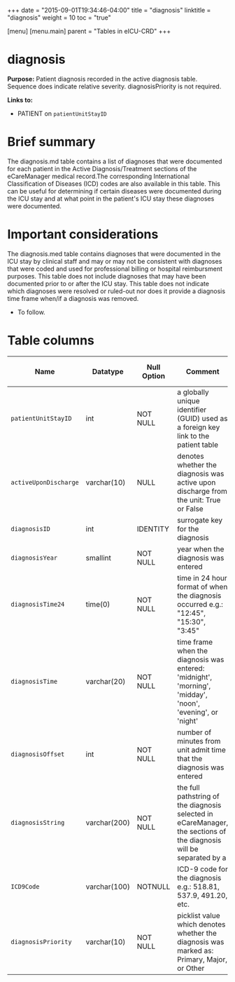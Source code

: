 +++
date = "2015-09-01T19:34:46-04:00"
title = "diagnosis"
linktitle = "diagnosis"
weight = 10
toc = "true"

[menu]
  [menu.main]
    parent = "Tables in eICU-CRD"
+++

# diagnosis

**Purpose:** Patient diagnosis recorded in the active diagnosis table. Sequence does indicate relative severity. diagnosisPriority is not required.

**Links to:**

* PATIENT on `patientUnitStayID`

# Brief summary

The diagnosis.md table contains a list of diagnoses that were documented for each patient in the Active Diagnosis/Treatment sections of the eCareManager medical record.The corresponding International Classification of Diseases (ICD) codes are also available in this table. This can be useful for determining if certain diseases were documented during the ICU stay and at what point in the patient's ICU stay these diagnoses were documented.

# Important considerations

The diagnosis.med table contains diagnoses that were documented in the ICU stay by clinical staff and may or may not be consistent with diagnoses that were coded and used for professional billing or hospital reimbursment purposes. This table does not include diagnoses that may have been documented prior to or after the ICU stay. This table does not indicate which diagnoses were resolved or ruled-out nor does it provide a diagnosis time frame when/if a diagnosis was removed.

* To follow.

# Table columns

Name | Datatype | Null Option | Comment | Is Key | Stored Transformed Created
---- | ---- | ---- | ---- | ---- | ----
`patientUnitStayID` | int | NOT NULL | a globally unique identifier (GUID) used as a foreign key link to the patient table | FK | C
`activeUponDischarge` | varchar(10) | NULL | denotes whether the diagnosis was active upon discharge from the unit: True or False |  | S
`diagnosisID` | int | IDENTITY | surrogate key for the diagnosis | PK | C
`diagnosisYear` | smallint | NOT NULL | year when the diagnosis was entered |  | T
`diagnosisTime24` | time(0) | NOT NULL | time in 24 hour format of when the diagnosis occurred e.g.: "12:45", "15:30", "3:45" |  | T
`diagnosisTime` | varchar(20) | NOT NULL | time frame when the diagnosis was entered: 'midnight', 'morning', 'midday', 'noon', 'evening', or 'night' |  | T
`diagnosisOffset` | int | NOT NULL | number of minutes from unit admit time that the diagnosis was entered |  | C
`diagnosisString` | varchar(200) | NOT NULL | the full pathstring of the diagnosis selected in eCareManager, the sections of the diagnosis will be separated by a | symbol e.g.: pulmonary|disorders of the airways|COPD, pulmonary|respiratory failure|hypoxemia, cardiovascular|vascular disorders|DVT, etc. |  | S
`ICD9Code` | varchar(100) | NOTNULL | ICD-9 code for the diagnosis e.g.: 518.81, 537.9, 491.20, etc. |  | S
`diagnosisPriority` | varchar(10) | NOT NULL | picklist value which denotes whether the diagnosis was marked as: Primary, Major, or Other |  | S

<!-- # Detailed description

* To follow. -->
